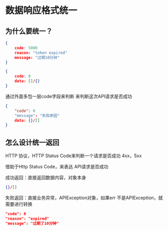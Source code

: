 # 数据响应格式统一

## 为什么要统一？

```json
{
    code: 5000
    reason: "token expired"
    message: "过期10分钟"
}
```

```json
{
    code: 0
    data: []/{}
}
```

通过外面多包一层code字段来判断 来判断这次API请求是否成功

```json
{
    "code": 0
    "message": "失败原因"
    data: {}/[]
}
```

## 怎么设计统一返回

HTTP 协议，HTTP Status Code来判断一个请求是否成功 4xx，5xx

借助于Http Status Code，来表达 API请求是否成功

成功返回：直接返回数据内容，对象本身
```json
{}/[]
```

失败返回：直接业务异常，APIException对象，如果err 不是APIException，就需要进行转换
```json
"code": 0
"reason": "expired"
"message": "过期了10分钟"
```